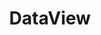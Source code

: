 ---
layout: home
sidebar: false

title: DataView
titleTemplate: A blazing fast unit test framework powered by Vite

hero:
  name: DataView
  text: ZGT DataView Framework
  tagline: A Vite-native unit test framework. It's fast!
  image:
    src: /logo-shadow.svg
    alt: DataView
  actions:
    - theme: brand
      text: Get Started
      link: /guide/
    - theme: alt
      text: View on GitHub
      link: https://github.com/DataView-dev/DataView

features:
  - title: Vite Powered
    details: Reuse Vite's config, transformers, resolvers, and plugins - consistent across your app and tests.
  - title: ESM, TypeScript, JSX
    details: Out-of-box ESM, TypeScript and JSX support powered by esbuild
---